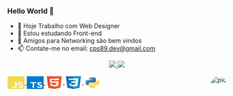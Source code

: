 ### Hello World 👋

- 🔭 Hoje Trabalho com Web Designer
- 🌱 Estou estudando Front-end
- 👯 Amigos para Networking são bem vindos
- 📫 Contate-me no email: cps89.dev@gmail.com

<div align="center">
  <a href="https://github.com/cleberbau">
  <img height="180em" src="https://github-readme-stats.vercel.app/api?username=cleberbau&show_icons=true&theme=dracula&include_all_commits=true&count_private=true"/>
  <img height="180em" src="https://github-readme-stats.vercel.app/api/top-langs/?username=cleberbau&layout=compact&langs_count=7&theme=dracula"/>
</div>
  <div style="display: inline_block"><br>
  <img align="center" alt="Js" height="30" width="40" src="https://raw.githubusercontent.com/devicons/devicon/master/icons/javascript/javascript-plain.svg">
  <img align="center" alt="Ts" height="30" width="40" src="https://raw.githubusercontent.com/devicons/devicon/master/icons/typescript/typescript-plain.svg">
    <img align="center" alt="HTML" height="30" width="40" src="https://raw.githubusercontent.com/devicons/devicon/master/icons/html5/html5-original.svg">
  <img align="center" alt="CSS" height="30" width="40" src="https://raw.githubusercontent.com/devicons/devicon/master/icons/css3/css3-original.svg">
  <img align="center" alt="Python" height="30" width="40" src="https://raw.githubusercontent.com/devicons/devicon/master/icons/python/python-original.svg">
  <img align="right" alt="pic" height="150" style="border-radius:50px;" src=https://c.tenor.com/8zM-ehcS4ckAAAAC/spider-man-miles-morales.gif"?width=676&height=676">
</div>
</div>
  
  ##
 

